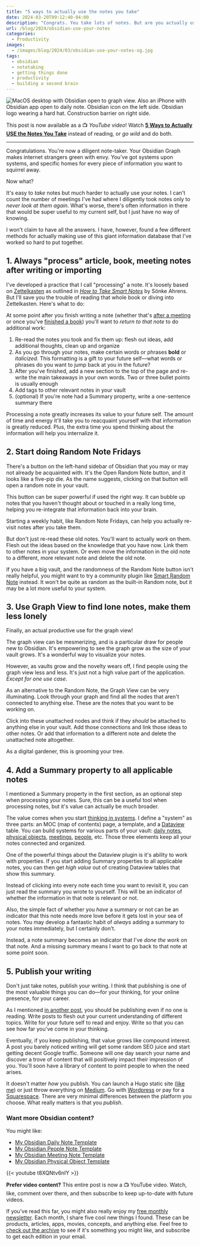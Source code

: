 ```yaml
---
title: "5 ways to actually use the notes you take"
date: 2024-03-20T09:12:40-04:00
description: "Congrats. You take lots of notes. But are you actually using the notes you take? Here are some ways to start."
url: /blog/2024/obsidian-use-your-notes
categories:
  - Productivity
images:
  - /images/blog/2024/03/obsidian-use-your-notes-og.jpg
tags:
  - obsidian
  - notetaking
  - getting things done
  - productivity
  - building a second brain
---
```

![MacOS desktop with Obsidian open to graph view. Also an iPhone with Obsidian app open to daily note. Obsidian icon on the left side. Obsidian logo wearing a hard hat. Construction barrier on right side.](/images/blog/2024/03/obsidian-use-your-notes-main.jpg)

This post is now available as a 📺 _YouTube video_! Watch **[5 Ways to Actually USE the Notes You Take](https://youtu.be/t8XQNtv6nIY)** instead of reading, or _go wild_ and do both.

---

Congratulations. You're now a diligent note-taker. Your Obsidian Graph makes internet strangers green with envy. You've got systems upon systems, and specific homes for every piece of information you want to squirrel away.

Now what?

It's easy to *take* notes but much harder to actually use your notes. I can't count the number of meetings I've had where I diligently took notes only to *never look at them again*. What's worse, there's often information in there that would be super useful to my current self, but I just have no way of knowing.

I won't claim to have all the answers. I have, however, found a few different methods for actually making use of this giant information database that I've worked so hard to put together.

## 1. Always "process" article, book, meeting notes after writing or importing

I've developed a practice that I call "processing" a note. It's loosely based on [Zettelkasten](https://zettelkasten.de/overview/) as outlined in *[How to Take Smart Notes](https://amzn.to/4a2IZNu)* by Sönke Ahrens. But I'll save you the trouble of reading that whole book or diving into Zettelkasten. Here's what to do:

At some point after you finish writing a note (whether that's [after a meeting](https://dannb.org/blog/2023/obsidian-meeting-note-template/) or once you've [finished a book](https://dannb.org/blog/2022/recalling-books-youve-read-made-easy/)) you'll want to *return to that note* to do additional work:

1. Re-read the notes you took and fix them up: flesh out ideas, add additional thoughts, clean up and organize
2. As you go through your notes, make certain words or phrases **bold** or *italicized*. This formatting is a gift to your future self—what words or phrases do you want to jump back at you in the future?
3. After you've finished, add a new section to the top of the page and re-write the main takeaways in your own words. Two or three bullet points is usually enough
4. Add tags to other relevant notes in your vault
5. (optional) If you're note had a Summary property, write a one-sentence summary there

Processing a note greatly increases its value to your future self. The amount of time and energy it'll take you to reacquaint yourself with that information is greatly reduced. Plus, the extra time you spend thinking about the information will help you internalize it.

## 2. Start doing Random Note Fridays

There's a button on the left-hand sidebar of Obsidian that you may or may not already be acquainted with. It's the Open Random Note button, and it looks like a five-pip die. As the name suggests, clicking on that button will open a random note in your vault.

This button can be super powerful if used the right way. It can bubble up notes that you haven't thought about or touched in a really long time, helping you re-integrate that information back into your brain.

Starting a weekly habit, like Random Note Fridays, can help you actually re-visit notes after you take them.

But don't just re-read these old notes. You'll want to actually *work* on them. Flesh out the ideas based on the knowledge that you have now. Link them to other notes in your system. Or even move the information in the old note to a different, more relevant note and delete the old note.

If you have a big vault, and the randomness of the Random Note button isn't really helpful, you might want to try a community plugin like [Smart Random Note](https://github.com/erichalldev/obsidian-smart-random-note) instead. It won't be quite as random as the built-in Random note, but it may be a lot more useful to your system.

## 3. Use Graph View to find lone notes, make them less lonely

Finally, an actual productive use for the graph view!

The graph view can be mesmerizing, and is a particular draw for people new to Obsidian. It's empowering to see the graph grow as the size of your vault grows. It's a wonderful way to visualize your notes.

However, as vaults grow and the novelty wears off, I find people using the graph view less and less. It's just not a high value part of the application. *Except for one use case*.

As an alternative to the Random Note, the Graph View can be very illuminating. Look through your graph and find all the nodes that aren't connected to anything else. These are the notes that you want to be working on.

Click into these unattached nodes and think if they *should* be attached to anything else in your vault. Add those connections and link those ideas to other notes. Or add that information to a different note and delete the unattached note altogether.

As a digital gardener, this is grooming your tree.

## 4. Add a Summary property to all applicable notes

I mentioned a Summary property in the first section, as an optional step when processing your notes. Sure, this can be a useful tool when processing notes, but it's value can actually be much broader.

The value comes when you start [thinking in systems](https://youtu.be/hD-sSRGynpM?si=S6u2KhWHZwLL6ZXj&t=94). I define a "system" as three parts: an MOC (map of contents) page, a template, and a [Dataview](https://blacksmithgu.github.io/obsidian-dataview/) table. You can build systems for various parts of your vault: [daily notes](https://dannb.org/blog/2022/obsidian-daily-note-template/), [physical objects](https://dannb.org/blog/2024/obsidian-physical-object-template/), [meetings](https://dannb.org/blog/2023/obsidian-meeting-note-template/), [people](https://dannb.org/blog/2022/obsidian-people-note-template/), etc. Those three elements keep all your notes connected and organized.

One of the powerful things about the Dataview plugin is it's ability to work with properties. If you start adding Summary properties to all applicable notes, you can then get *high value* out of creating Dataview tables that show this summary.

Instead of clicking into every note each time you want to revisit it, you can just read the summary you wrote to yourself. This will be an indicator of whether the information in that note is relevant or not.

Also, the simple fact of whether you *have* a summary or not can be an indicator that this note needs more love before it gets lost in your sea of notes. You may develop a fantastic habit of *always* adding a summary to your notes immediately, but I certainly don't.

Instead, a note summary becomes an indicator that I've *done the work* on that note. And a missing summary means I want to go back to that note at some point soon.

## 5. Publish your writing

Don't just take notes, publish your writing. I think that publishing is one of the most valuable things you can do—for your thinking, for your online presence, for your career.

As I mentioned [in another post](https://dannb.org/blog/2024/obsidian-tips-smart-usage/), you should be publishing even if no one is reading. Write posts to flesh out your current understanding of different topics. Write for your future self to read and enjoy. Write so that you can see how far you've come in your thinking.

Eventually, if you keep publishing, that value grows like compound interest. A post you barely noticed writing will get some random SEO juice and start getting decent Google traffic. Someone will one day search your name and discover a trove of content that will positively impact their impression of you. You'll soon have a library of content to point people to when the need arises.

It doesn't matter *how* you publish. You can launch a Hugo static site ([like me](https://github.com/dannberg/dannb-org)) or just throw everything on [Medium](https://medium.com). Go with [Wordpress](https://wordpress.org) or pay for a [Squarespace](https://www.squarespace.com). There are very minimal differences between the platform you choose. What really matters is that you *publish*.

### Want more Obsidian content?
You might like:
- [My Obsidian Daily Note Template](https://dannb.org/blog/2022/obsidian-daily-note-template/)
- [My Obsidian People Note Template](https://dannb.org/blog/2022/obsidian-people-note-template/)
- [My Obsidian Meeting Note Template](https://dannb.org/blog/2023/obsidian-meeting-note-template/)
- [My Obsidian Physical Object Template](https://dannb.org/blog/2024/obsidian-physical-object-template/)

{{< youtube t8XQNtv6nIY >}}

**Prefer video content?** This entire post is now a 📺 YouTube video. Watch, like, comment over there, and then subscribe to keep up-to-date with future videos.

If you've read this far, you might also really enjoy my [free monthly newsletter](https://dannberg.substack.com/). Each month, I share five cool new things I found. These can be products, articles, apps, movies, concepts, and anything else. Feel free to [check out the archive](https://dannberg.substack.com/archive) to see if it's something you might like, and subscribe to get each edition in your email.
